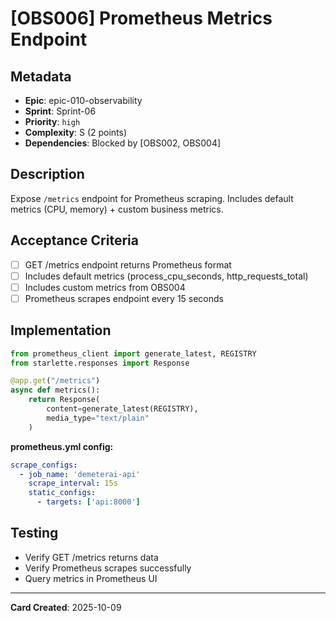 # [OBS006] Prometheus Metrics Endpoint

## Metadata
- **Epic**: epic-010-observability
- **Sprint**: Sprint-06
- **Priority**: `high`
- **Complexity**: S (2 points)
- **Dependencies**: Blocked by [OBS002, OBS004]

## Description
Expose `/metrics` endpoint for Prometheus scraping. Includes default metrics (CPU, memory) + custom business metrics.

## Acceptance Criteria
- [ ] GET /metrics endpoint returns Prometheus format
- [ ] Includes default metrics (process_cpu_seconds, http_requests_total)
- [ ] Includes custom metrics from OBS004
- [ ] Prometheus scrapes endpoint every 15 seconds

## Implementation
```python
from prometheus_client import generate_latest, REGISTRY
from starlette.responses import Response

@app.get("/metrics")
async def metrics():
    return Response(
        content=generate_latest(REGISTRY),
        media_type="text/plain"
    )
```

**prometheus.yml config:**
```yaml
scrape_configs:
  - job_name: 'demeterai-api'
    scrape_interval: 15s
    static_configs:
      - targets: ['api:8000']
```

## Testing
- Verify GET /metrics returns data
- Verify Prometheus scrapes successfully
- Query metrics in Prometheus UI

---
**Card Created**: 2025-10-09
